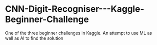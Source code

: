 # CNN-Digit-Recogniser---Kaggle-Beginner-Challenge
One of the three beginner challenges in Kaggle. An attempt to use ML as well as AI to find the solution
